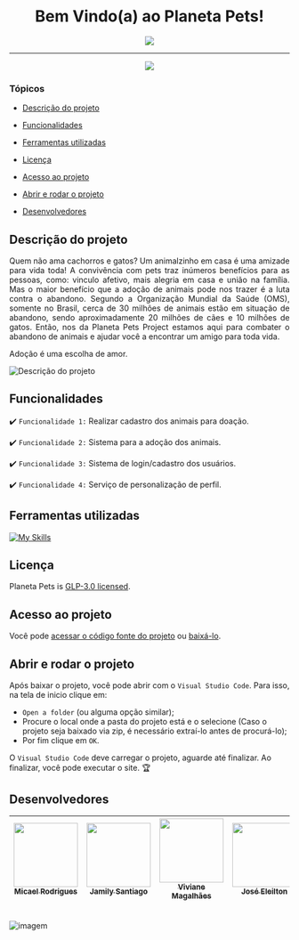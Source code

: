 <h1 align="center">
  Bem Vindo(a) ao Planeta Pets!
</h1>

<p align="center">
   <img src="https://blueoakschurch.org/wp-content/uploads/adoptapet.jpeg" />
</p>

<hr>

<p align="center">
   <img src="http://img.shields.io/static/v1?label=STATUS&message=EM%20DESENVOLVIMENTO&color=RED&style=for-the-badge" />
</p>

### Tópicos 

- [Descrição do projeto](#descrição-do-projeto)

- [Funcionalidades](#funcionalidades)

- [Ferramentas utilizadas](#ferramentas-utilizadas)

- [Licença](#licença)

- [Acesso ao projeto](#acesso-ao-projeto)

- [Abrir e rodar o projeto](#abrir-e-rodar-o-projeto)

- [Desenvolvedores](#desenvolvedores)

<!--- [Desenvolvedores](#desenvolvedores)-->

## Descrição do projeto 

<p align="justify">
Quem não ama cachorros e gatos? Um animalzinho em casa é uma amizade para vida toda! A convivência com pets traz inúmeros benefícios para as pessoas, como: vinculo afetivo, mais alegria em casa e união na família. Mas o maior benefício que a adoção de animais pode nos trazer é a luta contra o abandono. Segundo a Organização Mundial da Saúde (OMS), somente no Brasil, cerca de 30 milhões de animais estão em situação de abandono, sendo aproximadamente 20 milhões de cães e 10 milhões de gatos. Então, nos da Planeta Pets Project estamos aqui para combater o abandono de animais e ajudar você a encontrar um amigo para toda vida.

Adoção é uma escolha de amor. 

![Descrição do projeto](https://animalhaven.org/wp-content/uploads/2015/12/dog-and-cat-banner-2.png)
</p>

## Funcionalidades

:heavy_check_mark: `Funcionalidade 1:` Realizar cadastro dos animais para doação.

:heavy_check_mark: `Funcionalidade 2:` Sistema para a adoção dos animais.

:heavy_check_mark: `Funcionalidade 3:` Sistema de login/cadastro dos usuários.

:heavy_check_mark: `Funcionalidade 4:` Serviço de personalização de perfil.


###

## Ferramentas utilizadas

[![My Skills](https://skills.thijs.gg/icons?i=react,vscode)](https://skills.thijs.gg)

###

## Licença

Planeta Pets is [GLP-3.0 licensed](./LICENSE.md).

## Acesso ao projeto

Você pode [acessar o código fonte do projeto](https://github.com/idev-company/SuaViagemProject) ou [baixá-lo](https://github.com/idev-company/SuaViagemProject/archive/refs/heads/main.zip).


## Abrir e rodar o projeto

Após baixar o projeto, você pode abrir com o `Visual Studio Code`. Para isso, na tela de inicio clique em:

- `Open a folder` (ou alguma opção similar);
- Procure o local onde a pasta do projeto está e o selecione (Caso o projeto seja baixado via zip, é necessário extraí-lo antes de procurá-lo);
- Por fim clique em `OK`.

O `Visual Studio Code` deve carregar o projeto, aguarde até finalizar. Ao finalizar, você pode executar o site. 🏆 

## Desenvolvedores
| [<img src="https://avatars.githubusercontent.com/u/114267498?v=4" width=115><br><sub>Micael Rodrigues</sub>](https://github.com/micael-rodrigues) |  [<img src="https://avatars.githubusercontent.com/u/81538817?v=4" width=115><br><sub>Jamily Santiago</sub>](https://github.com/jamilysantiago) |  [<img src="https://avatars.githubusercontent.com/u/81435303?v=4" width=115><br><sub>Viviane Magalhães</sub>](https://github.com/Viviane-Valente) | [<img src="https://avatars.githubusercontent.com/u/89037582?v=4" width=115><br><sub>José Eleilton</sub>](https://github.com/nilton404) | [<img src="https://avatars.githubusercontent.com/u/112650636?v=4" width=115><br><sub>Wanyo Castelo</sub>](https://github.com/WanyoPR)
|:---: | :---: | :---: | :---: | :---: 


<br />![imagem](https://www.freewebheaders.com/wp-content/gallery/dogs/cocker-spaniel-puppy-kissing-little-red-kitten-web-header.jpg)
